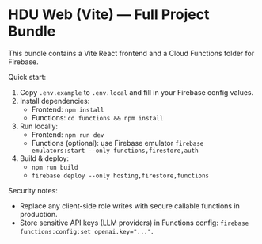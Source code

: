 # HDU Web (Vite) — Full Project Bundle

This bundle contains a Vite React frontend and a Cloud Functions folder for Firebase.

Quick start:
1. Copy `.env.example` to `.env.local` and fill in your Firebase config values.
2. Install dependencies:
   - Frontend: `npm install`
   - Functions: `cd functions && npm install`
3. Run locally:
   - Frontend: `npm run dev`
   - Functions (optional): use Firebase emulator `firebase emulators:start --only functions,firestore,auth`
4. Build & deploy:
   - `npm run build`
   - `firebase deploy --only hosting,firestore,functions`

Security notes:
- Replace any client-side role writes with secure callable functions in production.
- Store sensitive API keys (LLM providers) in Functions config: `firebase functions:config:set openai.key="..."`.
